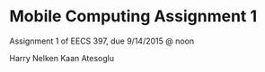 # Mobile Computing Assignment 1
Assignment 1 of EECS 397, due 9/14/2015 @ noon

Harry Nelken
Kaan Atesoglu

